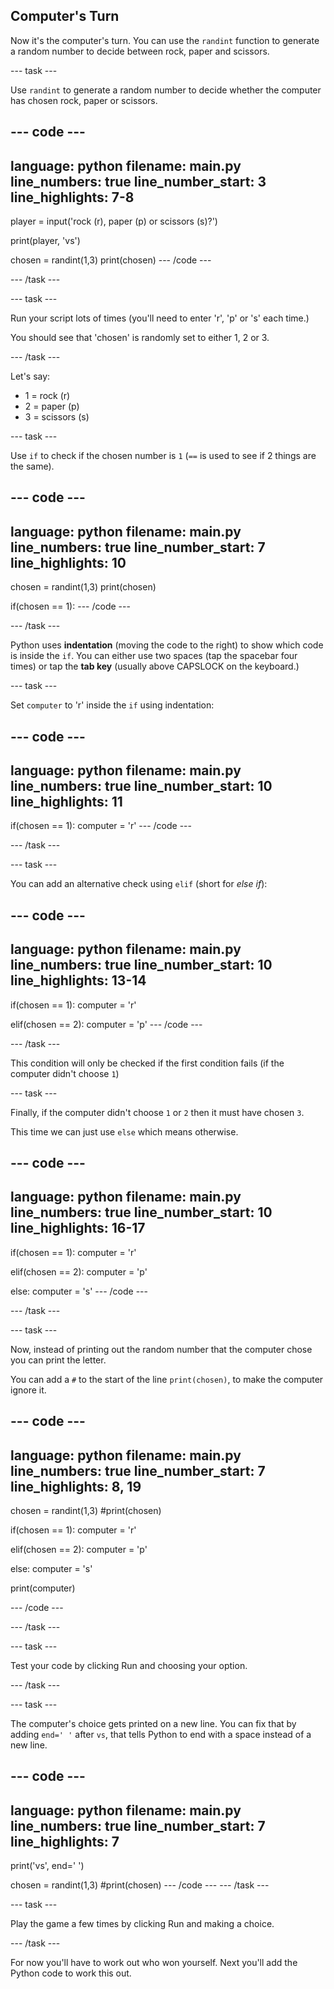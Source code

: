 ## Computer's Turn

Now it's the computer's turn. You can use the `randint` function to generate a random number to decide between rock, paper and scissors. 

--- task ---

Use `randint` to generate a random number to decide whether the computer has chosen rock, paper or scissors.

--- code ---
---
language: python
filename: main.py
line_numbers: true
line_number_start: 3
line_highlights: 7-8
---
player = input('rock (r), paper (p) or scissors (s)?')

print(player, 'vs')

chosen = randint(1,3)
print(chosen)
--- /code ---

--- /task ---

--- task ---

Run your script lots of times (you'll need to enter 'r', 'p' or 's' each time.)

You should see that 'chosen' is randomly set to either 1, 2 or 3. 

--- /task ---  
  
Let's say:
  + 1 = rock (r)
  + 2 = paper (p)
  + 3 = scissors (s)

--- task ---

  Use `if` to check if the chosen number is `1` (`==` is used to see if 2 things are the same). 

--- code ---
---
language: python
filename: main.py
line_numbers: true
line_number_start: 7
line_highlights: 10
---
chosen = randint(1,3)
print(chosen)

if(chosen == 1):
--- /code ---

--- /task ---

Python uses __indentation__ (moving the code to the right) to show which code is inside the `if`. You can either use two spaces (tap the spacebar four times) or tap the __tab key__ (usually above CAPSLOCK on the keyboard.)

--- task ---

Set `computer` to 'r' inside the `if` using indentation:
  
--- code ---
---
language: python
filename: main.py
line_numbers: true
line_number_start: 10
line_highlights: 11
---
if(chosen == 1):
    computer = 'r'
--- /code ---

--- /task ---
  
--- task ---

You can add an alternative check using `elif` (short for _else if_):

--- code ---
---
language: python
filename: main.py
line_numbers: true
line_number_start: 10
line_highlights: 13-14
---
if(chosen == 1):
    computer = 'r'

elif(chosen == 2):
    computer = 'p'
--- /code ---

--- /task ---


  This condition will only be checked if the first condition fails (if the computer didn't choose `1`)

--- task ---

Finally, if the computer didn't choose `1` or `2` then it must have chosen `3`. 

This time we can just use `else` which means otherwise. 
  
--- code ---
---
language: python
filename: main.py
line_numbers: true
line_number_start: 10
line_highlights: 16-17
---
if(chosen == 1):
    computer = 'r'

elif(chosen == 2):
    computer = 'p'

else:
  computer = 's'
--- /code ---

--- /task ---

--- task ---

Now, instead of printing out the random number that the computer chose you can print the letter. 

You can add a `#` to the start of the line `print(chosen)`, to make the computer ignore it.

--- code ---
---
language: python
filename: main.py
line_numbers: true
line_number_start: 7
line_highlights: 8, 19
---
chosen = randint(1,3)
#print(chosen)

if(chosen == 1):
    computer = 'r'

elif(chosen == 2):
    computer = 'p'

else:
  computer = 's'

print(computer)

--- /code ---

--- /task ---

--- task ---

Test your code by clicking Run and choosing your option. 

--- /task ---   

--- task ---

The computer's choice gets printed on a new line. You can fix that by adding `end=' '` after `vs`, that tells Python to end with a space instead of a new line. 

--- code ---
---
language: python
filename: main.py
line_numbers: true
line_number_start: 7
line_highlights: 7
---
print('vs', end=' ')

chosen = randint(1,3)
#print(chosen)
--- /code ---
--- /task ---

--- task ---

Play the game a few times by clicking Run and making a choice.

--- /task ---

For now you'll have to work out who won yourself. Next you'll add the Python code to work this out.   
  



